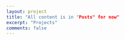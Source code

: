 ```yaml
---
layout: project
title: "All content is in "Posts" for now"
excerpt: "Projects"
comments: false
---
```

